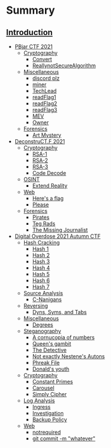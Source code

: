 # Summary
[Introduction](./Introduction.md)
-----------
- [PBjar CTF 2021](./PBJar-CTF-2021-Write-up/README.md)
    - [Cryptography]()
        - [Convert](./PBJar-CTF-2021-Write-up/crypto/Convert/Convert.md)
        - [ReallynotSecureAlgorithm](./PBJar-CTF-2021-Write-up/crypto/ReallynotSecureAlgorithm/ReallynotSecureAlgorithm.md)
    - [Miscellaneous]()
        - [discord plz](./PBJar-CTF-2021-Write-up/misc/discordplz/discordplz.md)
        - [miner](./PBJar-CTF-2021-Write-up/misc/miner/miner.md)
        - [TechLead](./PBJar-CTF-2021-Write-up/misc/TechLead/TechLead.md)
        - [readFlag1](./PBJar-CTF-2021-Write-up/misc/readFlag1/readFlag1.md)
        - [readFlag2](./PBJar-CTF-2021-Write-up/misc/readFlag2/readFlag2.md)
        - [readFlag3](./PBJar-CTF-2021-Write-up/misc/readFlag3/readFlag3.md)
        - [MEV](./PBJar-CTF-2021-Write-up/misc/MEV/MEV.md)
        - [Owner](./PBJar-CTF-2021-Write-up/misc/Owner/Owner.md)
    - [Forensics]()
        - [Art Mystery](./PBJar-CTF-2021-Write-up/forensics/ArtMystery/ArtMystery.md)
- [DeconstruCT.F 2021](./DeconstruCT.F/readme.md)
    - [Cryptography]()
        - [RSA-1](./DeconstruCT.F/Cryptography/RSA-1/RSA-1.md)
        - [RSA-2](./DeconstruCT.F/Cryptography/RSA-2/RSA-2.md)
        - [RSA-3](./DeconstruCT.F/Cryptography/RSA-3/RSA-3.md)
        - [Code Decode](./DeconstruCT.F/Cryptography/CodeDecode/CodeDecode.md)
    - [OSINT]()
        - [Extend Reality](./DeconstruCT.F/OSINT/ExtendReality/ExtendReality.md)
    - [Web]()
        - [Here's a flag](./DeconstruCT.F/Web/Here's-a-flag/Here'saflag.md)
        - [Please](./DeconstruCT.F/Web/Please/Please.md)
    - [Forensics]()
        - [Pirates](./DeconstruCT.F/Forensics/Pirates/Pirates.md)
        - [Teg Rads](./DeconstruCT.F/Forensics/TegRads/TegRads.md)
        - [The Missing Journalist](./DeconstruCT.F/Forensics/The-Missing-Journalist/TheMissingJournalist.md)
- [Digital Overdose 2021 Autumn CTF](./DOA2021ctf/README.md)
    - [Hash Cracking]()
        - [Hash 1](./DOA2021ctf/Hash%20Cracking/Hash1/hash1.md)
        - [Hash 2](./DOA2021ctf/Hash%20Cracking/Hash2/hash2.md)
        - [Hash 3](./DOA2021ctf/Hash%20Cracking/Hash3/hash3.md)
        - [Hash 4](./DOA2021ctf/Hash%20Cracking/Hash4/hash4.md)
        - [Hash 5](./DOA2021ctf/Hash%20Cracking/Hash5/hash5.md)
        - [Hash 6](./DOA2021ctf/Hash%20Cracking/Hash6/hash6.md)
        - [Hash 7](./DOA2021ctf/Hash%20Cracking/Hash7/hash7.md)
    - [Source Analysis]()
        - [C-Nanigans](./DOA2021ctf/Source%20Analysis/A1%20-%20C-naningans/C-nanigans.md)
    - [Reversing]()
        - [Dyns, Syms, and Tabs](./DOA2021ctf/Reversing/Dyns,%20Syms,%20and%20Tabs/DynsSymsandTabs.md)
    - [Miscellaneous]()
        - [Degrees](./DOA2021ctf/Misc/Degrees/Degrees.md)
    - [Steganography]()
        - [A cornucopia of numbers](./DOA2021ctf/Steganography/A%20cornucopia%20of%20numbers/A%20cornucopia%20of%20numbers.md)
        - [Queen's gambit](./DOA2021ctf/Steganography/Queen's%20gambit/Queen's%20gambit.md)
        - [The Detective](./DOA2021ctf/Steganography/The%20Detective/The%20Detective.md)
        - [Not exactly Nestene's Autons](./DOA2021ctf/Steganography/Not%20exactly%20Nestene's%20Autons/Not%20exactly%20Nestene's%20Autons.md)
        - [Phreak File](./DOA2021ctf/Steganography/Phreak%20File/Phreak%20File.md)
        - [Donald's youth](./DOA2021ctf/Steganography/Donald's%20youth/Donald's%20youth.md)
    - [Cryptography]()
        - [Constant Primes](./DOA2021ctf/Cryptography/Constant%20Primes/Constant%20Primes.md)
        - [Carousel](./DOA2021ctf/Cryptography/Carousel/Carousel.md)
        - [Simply Cipher](./DOA2021ctf/Cryptography/Simply%20Cipher/Simply%20Cipher.md)
    - [Log Analysis]()
        - [Ingress](./DOA2021ctf/Log%20Analysis/Ingress/Ingress.md)
        - [Investigation](./DOA2021ctf/Log%20Analysis/Investigation/Investigation.md)
        - [Backup Policy](./DOA2021ctf/Log%20Analysis/Backup%20Policy/Backup%20Policy.md)
    - [Web]()
        - [notrequired](./DOA2021ctf/web/notrequired/notrequired.md)
        - [git commit -m "whatever"](./DOA2021ctf/Log%20Analysis/Investigation/Investigation.md)